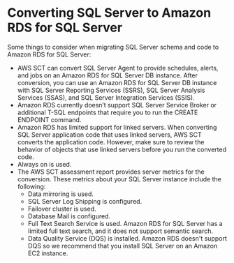 # Converting SQL Server to Amazon RDS for SQL Server<a name="CHAP_Source.SQLServer.ToRDSSQLServer"></a>

Some things to consider when migrating SQL Server schema and code to Amazon RDS for SQL Server: 
+ AWS SCT can convert SQL Server Agent to provide schedules, alerts, and jobs on an Amazon RDS for SQL Server DB instance\. After conversion, you can use an Amazon RDS for SQL Server DB instance with SQL Server Reporting Services \(SSRS\), SQL Server Analysis Services \(SSAS\), and SQL Server Integration Services \(SSIS\)\.
+ Amazon RDS currently doesn’t support SQL Server Service Broker or additional T\-SQL endpoints that require you to run the CREATE ENDPOINT command\.
+ Amazon RDS has limited support for linked servers\. When converting SQL Server application code that uses linked servers, AWS SCT converts the application code\. However, make sure to review the behavior of objects that use linked servers before you run the converted code\.
+ Always on is used\.
+ The AWS SCT assessment report provides server metrics for the conversion\. These metrics about your SQL Server instance include the following:
  + Data mirroring is used\.
  + SQL Server Log Shipping is configured\.
  + Failover cluster is used\.
  + Database Mail is configured\. 
  + Full Text Search Service is used\. Amazon RDS for SQL Server has a limited full text search, and it does not support semantic search\.
  + Data Quality Service \(DQS\) is installed\. Amazon RDS doesn't support DQS so we recommend that you install SQL Server on an Amazon EC2 instance\.